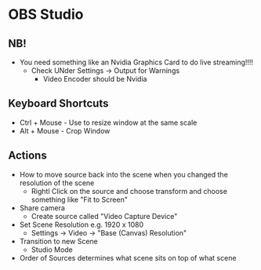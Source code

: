 # OBS Studio

## NB!
* You need something like an Nvidia Graphics Card to do live streaming!!!!
  * Check UNder Settings -> Output for Warnings
    * Video Encoder should be Nvidia

## Keyboard Shortcuts
* Ctrl + Mouse - Use to resize window at the same scale
* Alt + Mouse - Crop Window

## Actions
* How to move source back into the scene when you changed the resolution of the scene
  * Rightl Click on the source and choose transform and choose something like "Fit to Screen"
* Share camera
  * Create source called "Video Capture Device"
* Set Scene Resolution e.g. 1920 x 1080
  * Settings -> Video -> "Base (Canvas) Resolution"
* Transition to new Scene
  * Studio Mode
* Order of Sources determines what scene sits on top of what scene
